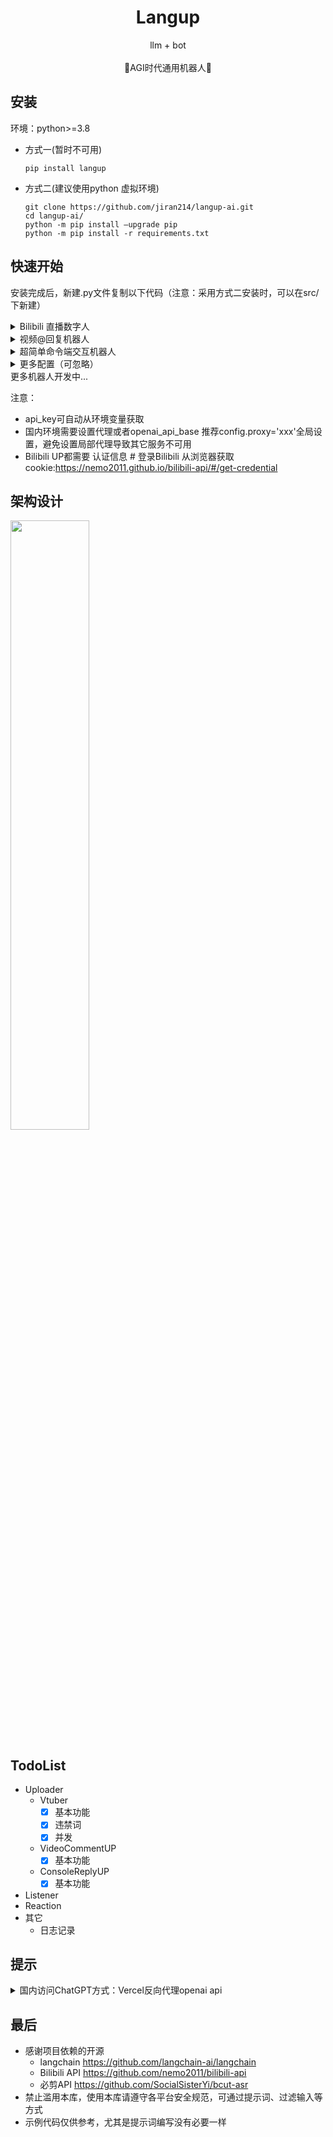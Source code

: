 # <center> Langup
<p align='center'>
   llm + bot
<br>
<br>
    🚀AGI时代通用机器人🚀
</p>

## 安装
环境：python>=3.8

- 方式一(暂时不可用)
  ```shell
  pip install langup
  ```
- 方式二(建议使用python 虚拟环境)
  ```shell
  git clone https://github.com/jiran214/langup-ai.git
  cd langup-ai/
  python -m pip install –upgrade pip
  python -m pip install -r requirements.txt
  ```
  

## 快速开始
安装完成后，新建.py文件复制以下代码（注意：采用方式二安装时，可以在src/下新建）
<details>
    <summary>Bilibili 直播数字人</summary>
<br>

```python
from langup import Credential, config, VtuBer

# config.proxy = 'http://127.0.0.1:7890'
up = VtuBer(
    system="""角色：你现在是一位在哔哩哔哩网站的主播，你很熟悉哔哩哔哩上的网友发言习惯和平台调性，擅长与年轻人打交道。
背景：通过直播中和用户弹幕的互动，产出有趣的对话，以此吸引更多人来观看直播并关注你。
任务：你在直播过程中会对每一位直播间用户发的弹幕进行回答，但是要以“杠精”的思维去回答，你会怒怼这些弹幕，不放过每一条弹幕，每次回答字数不能超过100字。""",  # 人设
    room_id=00000,  # Bilibili房间号
    credential = Credential(**{
        "sessdata": 'xxx',
        "bili_jct": 'xxx',
        "buvid3": "xxx"
    }),
    openai_api_key="""xxx""",  # 同上
    is_filter=True,  # 是否开启过滤
    extra_ban_words=None,  # 额外的违禁词
    concurrent_num=2  # 控制回复弹幕速度
)
up.loop()
```

```text
"""
bilibili直播数字人参数：
:param room_id:  bilibili直播房间号
:param credential:  bilibili 账号认证
:param is_filter: 是否开启过滤
:param user_input: 是否开启终端输入
:param extra_ban_words: 额外的违禁词

...见更多配置
"""
```

</details>

<details>
    <summary>视频@回复机器人</summary>
<br>

```python
from langup import config, Credential, VideoCommentUP

# config.proxy = 'http://127.0.0.1:7890'
up = VideoCommentUP(
    credential=Credential(**{
        "sessdata": "xxx",
        "bili_jct": "xxx",
        "buvid3": "xxx"
    }),  # 登录Bilibili 从浏览器获取cookie:https://nemo2011.github.io/bilibili-api/#/get-credential
    system="你是一个会评论视频B站用户，请根据视频内容做出总结、评论",
    signals=['总结一下'],
    openai_api_key='xxx',
    model_name='gpt-3.5-turbo'
)
up.loop()
```

```text
"""
视频下at信息回复机器人
:param credential: bilibili认证
:param model_name: openai MODEL
:param signals:  at暗号列表 （注意：B站会过滤一些词）
:param limit_video_seconds: 过滤视频长度 
:param limit_token: 请求GPT token限制（默认为model name）
:param limit_length: 请求GPT 字符串长度限制
:param compress_mode: 请求GPT 压缩过长的视频文字的方式
    - random：随机跳跃筛选
    - left：从左到右
    
:param up_sleep: 每次回复的间隔运行时间(秒)
:param listener_sleep: listener 每次读取@消息的间隔运行时间(秒)
...见更多配置
"""
```
</details>

<details>
    <summary>超简单命令端交互机器人</summary>
<br>

```python
from langup import config, ConsoleReplyUP
# config.proxy = 'http://127.0.0.1:7890'
ConsoleReplyUP(openai_api_key = """xxx""").loop()  # 一行搞定
```
</details>

<details>
    <summary>更多配置（可忽略）</summary>
<br>

```text
"""
Uploader 所有公共参数：
:param listeners:  感知
:param concurrent_num:  并发数
:param up_sleep: uploader 间隔运行时间 
:param listener_sleep: listener 间隔运行时间 
:param system:   人设

:param openai_api_key:  openai秘钥
:param openai_proxy:   http代理
:param openai_api_base:  openai endpoint
:param temperature:  gpt温度
:param max_tokens:  gpt输出长度
:param chat_model_kwargs:  langchain chatModel额外配置参数
:param llm_chain_kwargs:  langchain chatChain额外配置参数

:param brain:  含有run方法的类
:param mq:  通信队列
"""
```

全局配置文件：
```python
"""
langup/config.py
修改方式：
form langup import config
config.xxx = xxx
"""
import os
from typing import Union

credential: Union['Credential', None] = None
work_dir = './'

tts = {
    "voice": "zh-CN-XiaoyiNeural",
    "rate": "+0%",
    "volume": "+0%",
    "voice_path": 'voice/'
}

log = {
    "console": ["print"],  # print打印生成信息, file文件存储生成信息
    "file_path": "logs/"
}

convert = {
    "audio_path": "audio/"
}

root = os.path.dirname(__file__)
openai_api_key = None  # sk-...
openai_api_base = None  # https://{your_domain}/v1
proxy = None  # 代理
debug = True
```
</details>
更多机器人开发中...
<br>

注意：
- api_key可自动从环境变量获取
- 国内环境需要设置代理或者openai_api_base 推荐config.proxy='xxx'全局设置，避免设置局部代理导致其它服务不可用
- Bilibili UP都需要 认证信息  # 登录Bilibili 从浏览器获取cookie:https://nemo2011.github.io/bilibili-api/#/get-credential

## 架构设计
<img align="center" width="50%" height="auto" src="https://cdn.nlark.com/yuque/0/2023/png/32547973/1697191309882-31b247a5-86d2-485c-8c2a-f62d185be1fd.png" >

## TodoList
- Uploader
  - Vtuber
    - [X] 基本功能
    - [X] 违禁词
    - [X] 并发
  - VideoCommentUP
    - [X] 基本功能
  - ConsoleReplyUP
    - [X] 基本功能
- Listener
- Reaction
- 其它
  - 日志记录

## 提示
<details>
    <summary>国内访问ChatGPT方式：Vercel反向代理openai api</summary>
    具体见 <a href="https://github.com/jiran214/proxy" target="_blank">https://github.com/jiran214/proxy</a>
    <br>
    <img src="https://camo.githubusercontent.com/5e471e99e8e022cf454693e38ec843036ec6301e27ee1e1fa10325b1cb720584/68747470733a2f2f76657263656c2e636f6d2f627574746f6e" alt="Vercel" data-canonical-src="https://vercel.com/button" style="max-width: 100%;"> 
<br>
<br>
</details>

## 最后
- 感谢项目依赖的开源
  - langchain https://github.com/langchain-ai/langchain
  - Bilibili API https://github.com/nemo2011/bilibili-api
  - 必剪API https://github.com/SocialSisterYi/bcut-asr
- 禁止滥用本库，使用本库请遵守各平台安全规范，可通过提示词、过滤输入等方式
- 示例代码仅供参考，尤其是提示词编写没有必要一样